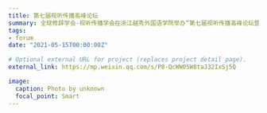 ```yaml
---
title: 第七届视听传播高峰论坛
summary: 全球修辞学会-视听传播学会在浙江越秀外国语学院举办“第七届视听传播高峰论坛暨第三届网络文明建设高端论坛”，论文《鬼畜视频内容的伦理失范与对策建构》入选。
tags:
- forum
date: "2021-05-15T00:00:00Z"

# Optional external URL for project (replaces project detail page).
external_link: https://mp.weixin.qq.com/s/P8-QcWW05W8taJ32IxSj5Q

image:
  caption: Photo by unknown
  focal_point: Smart
---
```


